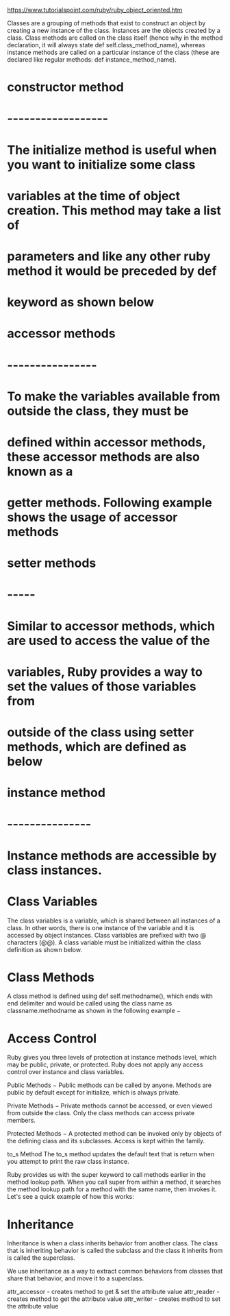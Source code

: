 https://www.tutorialspoint.com/ruby/ruby_object_oriented.htm

Classes are a grouping of methods that exist to construct an object by creating a new instance of the class. Instances are the objects created by a class. Class methods are called on the class itself (hence why in the method declaration, it will always state def self.class_method_name), whereas instance methods are called on a particular instance of the class (these are declared like regular methods: def instance_method_name).

# constructor method
# ------------------
# The initialize method is useful when you want to initialize some class
# variables at the time of object creation. This method may take a list of
# parameters and like any other ruby method it would be preceded by def
# keyword as shown below

# accessor methods
# ----------------
# To make the variables available from outside the class, they must be
# defined within accessor methods, these accessor methods are also known as a
# getter methods. Following example shows the usage of accessor methods

# setter methods
# -----
# Similar to accessor methods, which are used to access the value of the
# variables, Ruby provides a way to set the values of those variables from
# outside of the class using setter methods, which are defined as below

# instance method
# ---------------
# Instance methods are accessible by class instances.

# Class Variables
The class variables is a variable, which is shared between all instances of a class. In other words, there is one instance of the variable and it is accessed by object instances. Class variables are prefixed with two @ characters (@@). A class variable must be initialized within the class definition as shown below.

# Class Methods
A class method is defined using def self.methodname(), which ends with end delimiter and would be called using the class name as classname.methodname as shown in the following example −

# Access Control
Ruby gives you three levels of protection at instance methods level, which may be public, private, or protected. Ruby does not apply any access control over instance and class variables.

Public Methods − Public methods can be called by anyone. Methods are public by default except for initialize, which is always private.

Private Methods − Private methods cannot be accessed, or even viewed from outside the class. Only the class methods can access private members.

Protected Methods − A protected method can be invoked only by objects of the defining class and its subclasses. Access is kept within the family.

to_s Method
The to_s method updates the default text that is return when you attempt to print the raw class instance.

Ruby provides us with the super keyword to call methods earlier in the method lookup path. When you call super from within a method, it searches the method lookup path for a method with the same name, then invokes it. Let's see a quick example of how this works:

# Inheritance
Inheritance is when a class inherits behavior from another class. The class that is inheriting behavior is called the subclass and the class it inherits from is called the superclass.

We use inheritance as a way to extract common behaviors from classes that share that behavior, and move it to a superclass.

attr_accessor - creates method to get & set the attribute value
attr_reader - creates method to get the attribute value
attr_writer - creates method to set the attribute value
